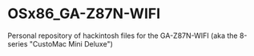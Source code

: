 OSx86_GA-Z87N-WIFI
==================

Personal repository of hackintosh files for the GA-Z87N-WIFI 
(aka the 8-series "CustoMac Mini Deluxe")
